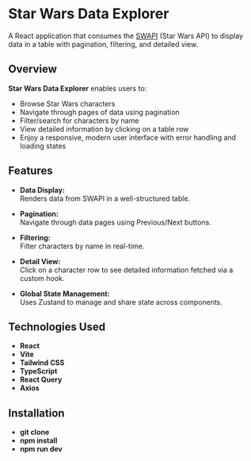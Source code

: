 # Star Wars Data Explorer

A React application that consumes the [SWAPI](https://swapi.dev/) (Star Wars API) to display data in a table with pagination, filtering, and detailed view.

## Overview

**Star Wars Data Explorer** enables users to:

- Browse Star Wars characters
- Navigate through pages of data using pagination
- Filter/search for characters by name
- View detailed information by clicking on a table row
- Enjoy a responsive, modern user interface with error handling and loading states

## Features

- **Data Display:**  
  Renders data from SWAPI in a well-structured table.

- **Pagination:**  
  Navigate through data pages using Previous/Next buttons.

- **Filtering:**  
  Filter characters by name in real-time.

- **Detail View:**  
  Click on a character row to see detailed information fetched via a custom hook.

- **Global State Management:**  
  Uses Zustand to manage and share state across components.

## Technologies Used

- **React**
- **Vite**
- **Tailwind CSS**
- **TypeScript**
- **React Query**
- **Axios**

## Installation

- **git clone**
- **npm install**
- **npm run dev**
